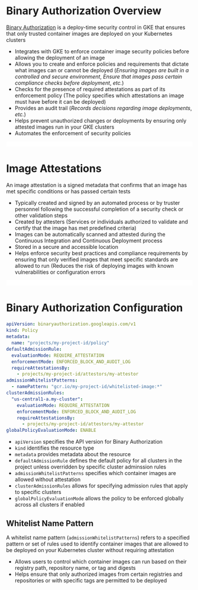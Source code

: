 # Binary Authorization Overview

[Binary Authorization](https://cloud.google.com/binary-authorization/docs/overview) is a deploy-time security control in GKE that ensures that only trusted container images are deployed on your Kubernetes clusters

* Integrates with GKE to enforce container image security policies before allowing the deployment of an image
* Allows you to create and enforce policies and requirements that dictate what images can or cannot be deployed (*Ensuring images are built in a controlled and secure environment*, *Ensure that images pass certain compliance checks before deployment*, *etc.*)
* Checks for the presence of required attestations as part of its enforcement policy (The policy specifies which attestations an image must have before it can be deployed)
* Provides an audit trail (*Records decisions regarding image deployments*, *etc.*)
* Helps prevent unauthorized changes or deployments by ensuring only attested images run in your GKE clusters
* Automates the enforcement of security policies

![](https://github.com/JonmarCorpuz/LetsLearn/blob/main/Assets/Whitespace.png)

# Image Attestations

An image attestation is a signed metadata that confirms that an image has met specific conditions or has passed certain tests

* Typically created and signed by an automated process or by truster personnel following the successful completion of a security check or other validation steps
* Created by attesters (Services or individuals authorized to validate and certify that the image has met predefined criteria)
* Images can be automatically scanned and attested during the Continuous Integration and Continuous Deployment process
* Stored in a secure and accessible location
* Helps enforce security best practices and compliance requirements by ensuring that only verified images that meet specific standards are allowed to run (Reduces the risk of deploying images with known vulnerabilities or configuration errors

![](https://github.com/JonmarCorpuz/LetsLearn/blob/main/Assets/Whitespace.png)

# Binary Authorization Configuration

```YAML
apiVersion: binaryauthorization.googleapis.com/v1
kind: Policy
metadata:
  name: "projects/my-project-id/policy"
defaultAdmissionRule:
  evaluationMode: REQUIRE_ATTESTATION
  enforcementMode: ENFORCED_BLOCK_AND_AUDIT_LOG
  requireAttestationsBy:
    - projects/my-project-id/attestors/my-attestor
admissionWhitelistPatterns:
  - namePattern: "gcr.io/my-project-id/whitelisted-image:*"
clusterAdmissionRules:
  "us-central1-a.my-cluster":
    evaluationMode: REQUIRE_ATTESTATION
    enforcementMode: ENFORCED_BLOCK_AND_AUDIT_LOG
    requireAttestationsBy:
      - projects/my-project-id/attestors/my-attestor
globalPolicyEvaluationMode: ENABLE
```

* `apiVersion` specifies the API version for Binary Authorization
* `kind` identifies the resource type
* `metadata` provides metadata about the resource
* `defaultAdmissionRule` defines the default policy for all clusters in the project unless overridden by specific cluster adminssion rules
* `admissionWhitelistPatterns` specifies which container images are allowed without attestation
* `clusterAdmissionRules` allows for specifying admission rules that apply to specific clusters
* `globalPolicyEvaluationMode` allows the policy to be enforced globally across all clusters if enabled

## Whitelist Name Pattern

A whitelist name pattern (`admissionWhitelistPatterns`) refers to a specified pattern or set of rules used to identify container images that are allowed to be deployed on your Kubernetes cluster without requiring attestation

* Allows users to control which container images can run based on their registry path, repository name, or tag and digests
* Helps ensure that only authorized images from certain registries and repositories or with specific tags are permitted to be deployed
